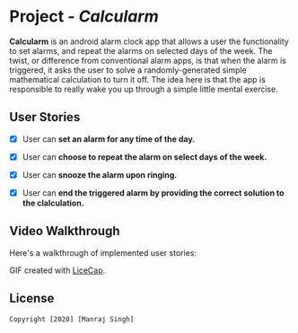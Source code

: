 # Project - *Calcularm*

**Calcularm** is an android alarm clock app that allows a user the functionality to set alarms, and repeat the alarms on selected days of the week. The twist, 
or difference from conventional alarm apps, is that when the alarm is triggered, it asks the user to solve a randomly-generated simple mathematical calculation to turn it off. The idea here is
that the app is responsible to really wake you up through a simple little mental exercise.

## User Stories


* [x] User can **set an alarm for any time of the day.**
* [x] User can **choose to repeat the alarm on select days of the week.**
* [x] User can **snooze the alarm upon ringing.**
* [x] User can **end the triggered alarm by providing the correct solution to the clalculation.**


## Video Walkthrough

Here's a walkthrough of implemented user stories:



GIF created with [LiceCap](http://www.cockos.com/licecap/).



## License

    Copyright [2020] [Manraj Singh]
